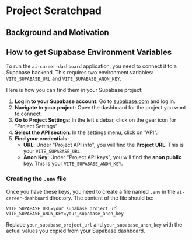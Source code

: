 # Project Scratchpad

## Background and Motivation

## How to get Supabase Environment Variables

To run the `ai-career-dashboard` application, you need to connect it to a Supabase backend. This requires two environment variables: `VITE_SUPABASE_URL` and `VITE_SUPABASE_ANON_KEY`.

Here is how you can find them in your Supabase project:

1.  **Log in to your Supabase account**: Go to [supabase.com](https://supabase.com) and log in.
2.  **Navigate to your project**: Open the dashboard for the project you want to connect.
3.  **Go to Project Settings**: In the left sidebar, click on the gear icon for "Project Settings".
4.  **Select the API section**: In the settings menu, click on "API".
5.  **Find your credentials**:
    *   **URL**: Under "Project API info", you will find the **Project URL**. This is your `VITE_SUPABASE_URL`.
    *   **Anon Key**: Under "Project API keys", you will find the **anon public** key. This is your `VITE_SUPABASE_ANON_KEY`.

### Creating the `.env` file

Once you have these keys, you need to create a file named `.env` in the `ai-career-dashboard` directory. The content of the file should be:

```
VITE_SUPABASE_URL=your_supabase_project_url
VITE_SUPABASE_ANON_KEY=your_supabase_anon_key
```

Replace `your_supabase_project_url` and `your_supabase_anon_key` with the actual values you copied from your Supabase dashboard.

